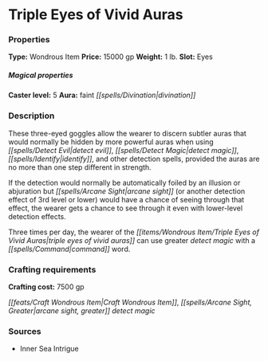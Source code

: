 ﻿---
Title: "Triple Eyes of Vivid Auras"
Type: "Wondrous Item"
Price: "15000 gp"
Weight: "1 lb."
Slot: "Eyes"
Caster level: "5"
Aura: "faint divination"
Description: |
  "These three-eyed goggles allow the wearer to discern subtler auras that would normally be hidden by more powerful auras when using _detect evil, detect magic, identify_, and other detection spells, provided the auras are no more than one step different in strength.
  If the detection would normally be automatically foiled by an illusion or abjuration but _arcane sight_ (or another detection effect of 3rd level or lower) would have a chance of seeing through that effect, the wearer gets a chance to see through it even with lower-level detection effects.
  Three times per day, the wearer of the _triple eyes of vivid auras_ can use _greater detect magic_ with a command word."
Crafting cost: "7500 gp"
Sources: "['Inner Sea Intrigue']"
---

# Triple Eyes of Vivid Auras

### Properties

**Type:** Wondrous Item **Price:** 15000 gp **Weight:** 1 lb. **Slot:** Eyes

##### Magical properties

**Caster level:** 5 **Aura:** faint _[[spells/Divination|divination]]_

### Description

These three-eyed goggles allow the wearer to discern subtler auras that would normally be hidden by more powerful auras when using _[[spells/Detect Evil|detect evil]]_, _[[spells/Detect Magic|detect magic]]_, _[[spells/Identify|identify]]_, and other detection spells, provided the auras are no more than one step different in strength.

If the detection would normally be automatically foiled by an illusion or abjuration but _[[spells/Arcane Sight|arcane sight]]_ (or another detection effect of 3rd level or lower) would have a chance of seeing through that effect, the wearer gets a chance to see through it even with lower-level detection effects.

Three times per day, the wearer of the _[[items/Wondrous Item/Triple Eyes of Vivid Auras|triple eyes of vivid auras]]_ can use greater _detect magic_ with a _[[spells/Command|command]]_ word.

### Crafting requirements

**Crafting cost:** 7500 gp

_[[feats/Craft Wondrous Item|Craft Wondrous Item]]_, _[[spells/Arcane Sight, Greater|arcane sight, greater]]_ _detect magic_

### Sources

* Inner Sea Intrigue